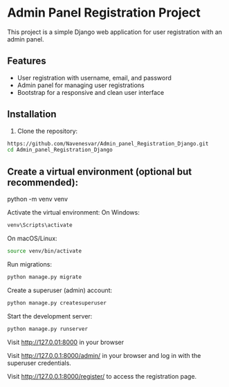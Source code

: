 # Admin Panel Registration Project

This project is a simple Django web application for user registration with an admin panel.

## Features

- User registration with username, email, and password
- Admin panel for managing user registrations
- Bootstrap for a responsive and clean user interface

## Installation

1. Clone the repository:

```bash
https://github.com/Navenesvar/Admin_panel_Registration_Django.git
cd Admin_panel_Registration_Django
```
## Create a virtual environment (optional but recommended):
python -m venv venv

Activate the virtual environment:
On Windows:

```bash
venv\Scripts\activate
```
On macOS/Linux:

```bash
source venv/bin/activate
```
Run migrations:

```bash
python manage.py migrate
```
Create a superuser (admin) account:

```bash
python manage.py createsuperuser
```
Start the development server:

```bash
python manage.py runserver
```
Visit http://127.0.01:8000 in your browser

Visit http://127.0.0.1:8000/admin/ in your browser and log in with the superuser credentials.

Visit http://127.0.0.1:8000/register/ to access the registration page.
